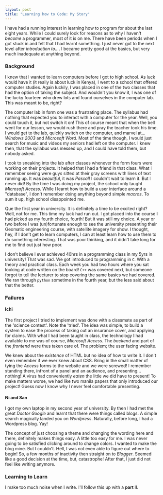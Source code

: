 ```yaml
---
layout: post
title: "Learning how to Code: My Story"
---
```


I have had a running interest in learning how to program for about the last eight years.
While I could surely look for reasons as to why I haven't *become* a programmer, most of it is on me.
There have been periods when I got stuck in and felt that I had learnt something.
I just never got to the next level after *introduction to...*. I became pretty good at the basics, but very much inadequate at anything beyond.

### Background
I knew that I wanted to learn computers before I got to high school. As luck would have it (it really is about luck in Kenya), I went to a school that offered computer studies.
Again luckily, I was placed in one of the two classes that had the option of taking the subject.
And wouldn't you know it, I was one of the lucky fourteen who drew lots and found ourselves in the computer lab.
This was meant to be, right?

The computer lab in form one was a frustrating place. The syllabus had nothing that expected you to interact with a computer for the year.
Well, you could touch it, but not switch it on! This of course meant that when the bell went for our lesson, we would rush there and pray the teacher took his time.
I would get to the lab, quickly switch on the computer, and marvel at... *Windows 2003* and *Microsoft Word*.
Most of the time though, I would just search for music and videos my seniors had left on the computer.
I knew then, that the syllabus was messed up, and I could have told them, but nobody asked.

I took to sneaking into the lab after classes whenever the form fours were working on their projects.
It helped that I had a friend in that class. What I remember seeing were guys sitted at their gray screens with lines of text running up.
It was *beautiful*, it was *Pascal*! I couldn't wait to learn it. But I never did! By the time I was doing my project, the school only taught *Microsoft Access*.
While I learnt how to build a user interface around a "database", I don't remember doing anything beyond simple *macros*.
To sum it up, high school disappointed me.  

Que the first year in university. It is definitely a time to be excited right?
Well, not for me. This time my luck had run out. I got placed into the course I had picked as my fourth choice, fourth!
But it was still my choice. A year or two before I was (un)fortunate enough to see the university presenting their Geomatic engineering course, with satellite imagery for show.
I thought, hey, if I don't get to learn computers, I can at least learn how to use them to do something interesting.
That was poor thinking, and it didn't take long for me to find out just how poor.

I don't believe I ever achieved 40hrs in a programming class in my 5yrs in university! That was sad.
We got introduced to programming in `C`. With a theory and practical class. Each week you had two hours where you sat looking at code written on the board!
`C++` was covered next, but someone forgot to tell the lecturer to stop covering the same basics we had covered.
We ran through `python` sometime in the fourth year, but the less said about that the better.

### Failures

#### Ichi
The first project I tried to implement was done with a classmate as part of the 'science contest'. Note the 'tried'.
The idea was simple, to build a system to ease the process of taking out an insurance cover, and applying for claims.
With what I had been taught in class, the technology I had available to me was of course, *Microsoft Access*.
The *backend* and part of the *frontend* were thus taken care of. The problem; the user facing website.

We knew about the *existence* of HTML but no idea of how to write it. I don't even remember if we ever knew about CSS.
Bring in the small matter of tying the *Access* forms to the website and we were screwed!
I remember standing there, infront of a panel and an audience, and presenting... nothing!
A virus had conveniently *eaten* the little we did have to present! To make matters worse, we had like two manila papers that only introduced our project!
Guess now I know why I never feel comfortable presenting.

#### Ni and San
I got my own laptop in my second year of university. By then I had met the great *Doctor Google* and learnt that there were things called blogs.
A simple search magically landed you on *Wordpress*. Naturally, before long, I had a Wordpress blog. Yay!

The concept of just choosing a theme and changing the wording here and there, definitely makes things easy.
A little too easy for me. I was never going to be satisfied clicking around to change colors. I wanted to make the blog mine.
But I couldn't. Hell, I was not even able to figure out where to begin! So, a few months of inactivity then straight on to *Blogger*.
Seemed like a good decision at the time, but, catastrophe! After that, I just did not feel like writing anymore.

### Learning to Learn
I make too much noise when I write. I'll follow this up with a **part II**.
